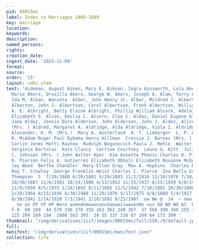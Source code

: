 ```yaml
---
pid: 00015mi
label: Index to Marriages 1869-1989
key: marriage
location: 
keywords: 
description: 
named_persons: 
rights: 
creation_date: 
ingest_date: '2023-11-09'
format: 
source: 
order: '15'
layout: cmhc_item
text: 'Aideman, August Aiken, Mary E. Aikson, Ingra Ainsworth, Lola Akerley, Linda
  Marie Akers, Drusilla Akers, George W. Akers, Joseph A. Alam, Terry Ann Alarousi,
  Ida M. Alban, Wanieta  Alber, John Henry Jr. Alber, Mildred J. Albertini, Albino
  Alberton, John J. Albertson, Carol Albertson, Frank Albertson, William J. Albright,
  A. E. Albright, Betty Elaine Albright, Phillip William Alcock, Adelaide G. Alcock,
  Elizabeth S. Alcon, Emilia C. Alcorn, Cleo C. Aldaz, Daniel Eugene Aldaz, Gloria
  Jane Aldaz, Jennie Dora Alderson, John Alderson, John J. Aldez, Alice  Aldez, Dominga
  (Mrs. ) Aldred, Margaret A. Aldridge, Alda Aldridge, Viola I. Aldridge, Washington
  Alexander, H. M. (Mrs.)  Mary A. Austerland  A. T. Limbarger  L. P. Granath  Burleigh
  R. McAdam Roger Paul Dykema Henry Hillman  Cressie J. Barnes (Mrs. ) Mary J. Stringer  Dale
  Carlin Jones Matti Rautea  Rudolph Bogunovich Paula J. Mehle  Walter J. Anderson
  Verginia Bartolas  Kate Clancy  Carlton Courtney  Leona G. Kitt  Julia Hanley  Sarah
  C. Johnson (Mrs. ) John Walter Hyer  Kim Annette Phenix Charles 0. Pierson Charles
  0. Pierson Felix A. Gutierrez Elizabeth Obholz Elizabeth Roxanne McEwen George Sheers  Lauren
  Jay Wood  Bertha Chandler  Mary Ellen Gray  Max A. Hopkins  Charles Rudolph Alires
  Ray T. Crowley  George Franklin Weist Charles C. Pierce  Ina Bella Graham  C. J.
  Thompson  5  7/20/1880 6/20/1881 9/29/1883 11/2/1916 12/10/1976 7/10/1887 5/31/1886
  10/30/1887 11/6/1981 10/24/1906 4/13/1952 11/25/1937 6/25/1939 6/6/1914 6/19/1907
  11/8/1958 8/5/1933 1/24/1892 8/11/1895 12/5/1942 7/18/1981 10/30/1886 1/18/1892
  2/29/1964 8/15/1936 8/30/1980 11/20/1976 9/17/1975 4/8/1889 5/9/1917 5/3/1958 4/14/1962
  8/30/1941 2/24/1920 7/3/1941 2/10/1892 8/23/1907  ow Ww @  14  — nwo wo w  ee ee
  _ he on PP FP HP Were anmndnmnwonanndaoweiiwwoenNn nun OO WO WO AI  Oo  NW OF OO
  © 0  60 169  44 570 336 278 355 163 362 248 367  37 566 390 348 255 171 311  93
  125 299 169 104  1000 563 393  28 55 337 216 67 109 64 173 399 '
thumbnail: "/img/derivatives/iiif/images/00015mi/full/250,/0/default.jpg"
full: 
manifest: "/img/derivatives/iiif/00015mi/manifest.json"
collection: life
---
```


